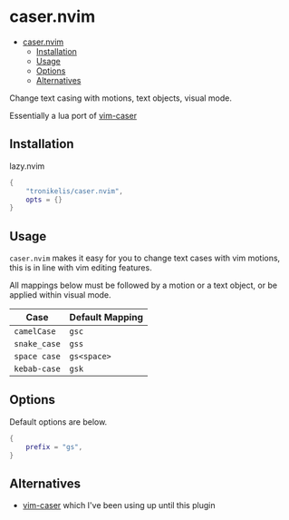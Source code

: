 # caser.nvim

<!--toc:start-->
- [caser.nvim](#casernvim)
  - [Installation](#installation)
  - [Usage](#usage)
  - [Options](#options)
  - [Alternatives](#alternatives)
<!--toc:end-->

Change text casing with motions, text objects, visual mode.

Essentially a lua port of [vim-caser](https://github.com/arthurxavierx/vim-caser)

## Installation

lazy.nvim

```lua
{
    "tronikelis/caser.nvim",
    opts = {}
}
```

## Usage

`caser.nvim` makes it easy for you to change text cases with vim motions,
this is in line with vim editing features.

All mappings below must be followed by a motion or a text object, or be applied within visual mode.

Case | Default Mapping 
------|-----------------
`camelCase`  | `gsc` 
`snake_case` | `gss` 
`space case` | `gs<space>` 
`kebab-case` | `gsk` 

## Options

Default options are below.

```lua
{
    prefix = "gs",
}
```

## Alternatives

- [vim-caser](https://github.com/arthurxavierx/vim-caser) which I've been using up until this plugin
